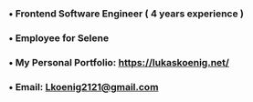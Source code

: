 ### • Frontend Software Engineer ( 4 years experience )
### • Employee for Selene
### • My Personal Portfolio: https://lukaskoenig.net/
### • Email: Lkoenig2121@gmail.com

<!--
**Lkoenig2121/Lkoenig2121** is a ✨ _special_ ✨ repository because its `README.md` (this file) appears on your GitHub profile.

Here are some ideas to get you started:

- 🔭 I’m currently working on ...
- 🌱 I’m currently learning ...
- 👯 I’m looking to collaborate on ...
- 🤔 I’m looking for help with ...
- 💬 Ask me about ...
- 📫 How to reach me: ...
- 😄 Pronouns: ...
- ⚡ Fun fact: ...
-->
